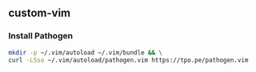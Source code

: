 ## custom-vim

### Install Pathogen
```sh
mkdir -p ~/.vim/autoload ~/.vim/bundle && \
curl -LSso ~/.vim/autoload/pathogen.vim https://tpo.pe/pathogen.vim
```
